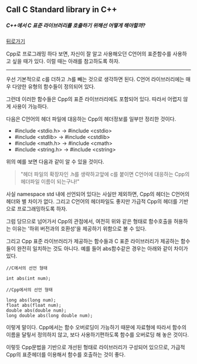 ## Call C Standard library in C++

##### C++에서 C 표준 라이브러리를 호출하기 위해선 어떻게 해야할까?  

[뒤로가기](/c++/README.md)

Cpp로 프로그래밍 하다 보면, 자신이 잘 알고 사용해오던 C언어의 표준함수를 사용하고 싶을 때가 있다. 이럴 때는 아래를 참고하도록 하자.  

---

우선 기본적으로 c를 더하고 .h를 빼는 것으로 생각하면 된다. C언어 라이브러리에는 매우 다양한 유형의 함수들이 정의되어 있다.  

그런데 이러한 함수들은 Cpp의 표준 라이브러리에도 포함되어 있다. 따라서 어렵지 않게 사용이 가능하다.  

다음은 C언어의 헤더 파일에 대응하는 Cpp의 헤더정보를 일부만 정리한 것이다.  

* \#include \<stdio.h\> -> \#include \<cstdio\>
* \#include \<stdlib\> -> \#include \<cstdlib\>
* \#include \<math.h\> -> \#include \<cmath\>
* \#include \<string.h\> -> \#include \<cstring\>
  

위의 예를 보면 다음과 같이 알 수 있을 것이다.  

>"헤더 파일의 확장자인 .h를 생략하고앞에 c를 붙이면 C언어에 대응하는 Cpp의 헤더파일 이름이 되는구나!"
  

사실 namespace std 내에 선언되어 있다는 사실만 제외하면, Cpp의 헤더는 C언어의 헤더와 별 차이가 없다. 그리고 C언어의 헤더파일도 좋지만 가급적 Cpp의 헤더를 기반으로 프로그래밍하도록 하자.  

그럼 당므으로 넘어가서 Cpp의 관점에서, 여전히 위와 같은 형태로 함수호출을 허용하는 이유는 '하위 버전과의 호환성'을 제공하기 위함으로 볼 수 있다.  

그리고 Cpp 표준 라이브러리가 제공하는 함수들과 C 표준 라이브러리가 제공하는 함수들이 완전히 일치하는 것도 아니다. 예를 들어 abs함수같은 경우는 아래와 같이 차이가 있다.  

```
//C에서의 선언 형태

int abs(int num);

```

```
//Cpp에서의 선언 형태

long abs(long num);
float abs(float num);
double abs(double num);
long double abs(long double num);
```

이렇게 말이다. Cpp에서는 함수 오버로딩이 가능하기 때문에 자료형에 따라서 함수의 이름을 달맇서 정의하지 않고, 보다 사용하기편하도록 함수를 오버로딩 해 놓은 것이다.  

이렇듯 Cpp문법을 기반으로 개선된 형태로 라이브러리가 구성되어 있으므로, 가급적 Cpp의 표준헤더를 이용해서 함수를 호출하는 것이 좋다.  

